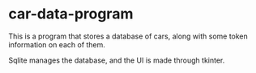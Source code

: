 # car-data-program

This is a program that stores a database of cars, along with some token information on each of them.

Sqlite manages the database, and the UI is made through tkinter.
